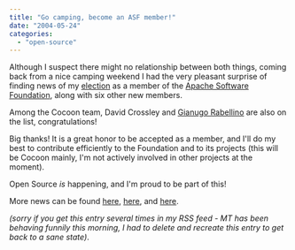 ```yaml
---
title: "Go camping, become an ASF member!"
date: "2004-05-24"
categories: 
  - "open-source"
---
```


Although I suspect there might no relationship between both things, coming back from a nice camping weekend I had the very pleasant surprise of finding news of my [election](http://ken.coar.org/burrow/index?entry=944) as a member of the [Apache Software Foundation](http://apache.org/foundation/), along with six other new members.

Among the Cocoon team, David Crossley and [Gianugo Rabellino](http://www.rabellino.it/blog/) are also on the list, congratulations!

Big thanks! It is a great honor to be accepted as a member, and I'll do my best to contribute efficiently to the Foundation and to its projects (this will be Cocoon mainly, I'm not actively involved in other projects at the moment).

Open Source _is_ happening, and I'm proud to be part of this!

More news can be found [here](http://ken.coar.org/burrow/index?entry=944), [here](http://www.sauria.com/blog/2004/05/22#941), and [here](http://www.silent-penguin.com/archives/001796.html).

_(sorry if you get this entry several times in my RSS feed - MT has been behaving funnily this morning, I had to delete and recreate this entry to get back to a sane state)_.
